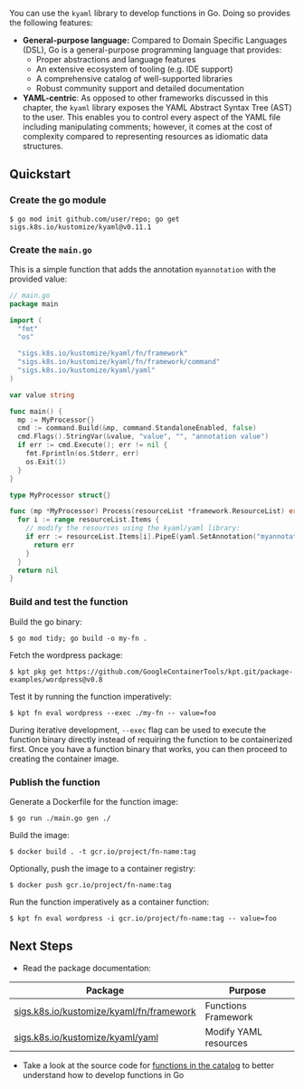 You can use the `kyaml` library to develop functions in Go. Doing so provides
the following features:

- **General-purpose language:** Compared to Domain Specific Languages (DSL), Go
  is a general-purpose programming language that provides:
  - Proper abstractions and language features
  - An extensive ecosystem of tooling (e.g. IDE support)
  - A comprehensive catalog of well-supported libraries
  - Robust community support and detailed documentation
- **YAML-centric**: As opposed to other frameworks discussed in this chapter,
  the `kyaml` library exposes the YAML Abstract Syntax Tree (AST) to the user.
  This enables you to control every aspect of the YAML file including
  manipulating comments; however, it comes at the cost of complexity compared to
  representing resources as idiomatic data structures.

## Quickstart

### Create the go module

```shell
$ go mod init github.com/user/repo; go get sigs.k8s.io/kustomize/kyaml@v0.11.1
```

### Create the `main.go`

This is a simple function that adds the annotation `myannotation` with the
provided value:

```go
// main.go
package main

import (
  "fmt"
  "os"

  "sigs.k8s.io/kustomize/kyaml/fn/framework"
  "sigs.k8s.io/kustomize/kyaml/fn/framework/command"
  "sigs.k8s.io/kustomize/kyaml/yaml"
)

var value string

func main() {
  mp := MyProcessor{}
  cmd := command.Build(&mp, command.StandaloneEnabled, false)
  cmd.Flags().StringVar(&value, "value", "", "annotation value")
  if err := cmd.Execute(); err != nil {
    fmt.Fprintln(os.Stderr, err)
    os.Exit(1)
  }
}

type MyProcessor struct{}

func (mp *MyProcessor) Process(resourceList *framework.ResourceList) error {
  for i := range resourceList.Items {
    // modify the resources using the kyaml/yaml library:
    if err := resourceList.Items[i].PipeE(yaml.SetAnnotation("myannotation", value)); err != nil {
      return err
    }
  }
  return nil
}
```

### Build and test the function

Build the go binary:

```shell
$ go mod tidy; go build -o my-fn .
```

Fetch the wordpress package:

```shell
$ kpt pkg get https://github.com/GoogleContainerTools/kpt.git/package-examples/wordpress@v0.8
```

Test it by running the function imperatively:

```shell
$ kpt fn eval wordpress --exec ./my-fn -- value=foo
```

During iterative development, `--exec` flag can be used to execute the
function binary directly instead of requiring the function to be containerized
first. Once you have a function binary that works, you can then proceed to
creating the container image.

### Publish the function

Generate a Dockerfile for the function image:

```shell
$ go run ./main.go gen ./
```

Build the image:

```shell
$ docker build . -t gcr.io/project/fn-name:tag
```

Optionally, push the image to a container registry:

```shell
$ docker push gcr.io/project/fn-name:tag
```

Run the function imperatively as a container function:

```shell
$ kpt fn eval wordpress -i gcr.io/project/fn-name:tag -- value=foo
```

## Next Steps

- Read the package documentation:

| Package                                    | Purpose               |
| ------------------------------------------ | --------------------- |
| [sigs.k8s.io/kustomize/kyaml/fn/framework] | Functions Framework   |
| [sigs.k8s.io/kustomize/kyaml/yaml]         | Modify YAML resources |

- Take a look at the source code for [functions in the catalog] to better
  understand how to develop functions in Go

[sigs.k8s.io/kustomize/kyaml/fn/framework]: https://pkg.go.dev/sigs.k8s.io/kustomize/kyaml@v0.11.1/fn/framework#pkg-index
[sigs.k8s.io/kustomize/kyaml/yaml]: https://pkg.go.dev/sigs.k8s.io/kustomize/kyaml@v0.11.1/yaml
[functions in the catalog]: https://github.com/GoogleContainerTools/kpt-functions-catalog/tree/master/functions/go
